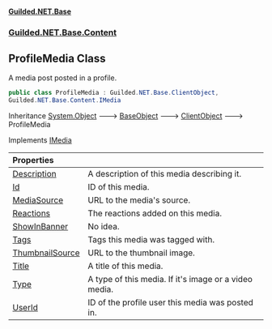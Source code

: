 
#### [Guilded.NET.Base](index 'index')
### [Guilded.NET.Base.Content](index#Guilded_NET_Base_Content 'Guilded.NET.Base.Content')
## ProfileMedia Class
A media post posted in a profile.  
```csharp
public class ProfileMedia : Guilded.NET.Base.ClientObject,
Guilded.NET.Base.Content.IMedia
```

Inheritance [System.Object](https://docs.microsoft.com/en-us/dotnet/api/System.Object 'System.Object') &#129106; [BaseObject](BaseObject 'Guilded.NET.Base.BaseObject') &#129106; [ClientObject](ClientObject 'Guilded.NET.Base.ClientObject') &#129106; ProfileMedia  

Implements [IMedia](IMedia 'Guilded.NET.Base.Content.IMedia')  

| Properties | |
| :--- | :--- |
| [Description](ProfileMedia_Description 'Guilded.NET.Base.Content.ProfileMedia.Description') | A description of this media describing it.<br/> |
| [Id](ProfileMedia_Id 'Guilded.NET.Base.Content.ProfileMedia.Id') | ID of this media.<br/> |
| [MediaSource](ProfileMedia_MediaSource 'Guilded.NET.Base.Content.ProfileMedia.MediaSource') | URL to the media's source.<br/> |
| [Reactions](ProfileMedia_Reactions 'Guilded.NET.Base.Content.ProfileMedia.Reactions') | The reactions added on this media.<br/> |
| [ShowInBanner](ProfileMedia_ShowInBanner 'Guilded.NET.Base.Content.ProfileMedia.ShowInBanner') | No idea.<br/> |
| [Tags](ProfileMedia_Tags 'Guilded.NET.Base.Content.ProfileMedia.Tags') | Tags this media was tagged with.<br/> |
| [ThumbnailSource](ProfileMedia_ThumbnailSource 'Guilded.NET.Base.Content.ProfileMedia.ThumbnailSource') | URL to the thumbnail image.<br/> |
| [Title](ProfileMedia_Title 'Guilded.NET.Base.Content.ProfileMedia.Title') | A title of this media.<br/> |
| [Type](ProfileMedia_Type 'Guilded.NET.Base.Content.ProfileMedia.Type') | A type of this media. If it's image or a video media.<br/> |
| [UserId](ProfileMedia_UserId 'Guilded.NET.Base.Content.ProfileMedia.UserId') | ID of the profile user this media was posted in.<br/> |
